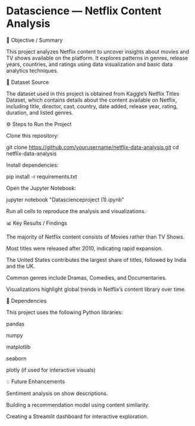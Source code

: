 # Datascience — Netflix Content Analysis
🎯 Objective / Summary

This project analyzes Netflix content to uncover insights about movies and TV shows available on the platform. It explores patterns in genres, release years, countries, and ratings using data visualization and basic data analytics techniques.

📂 Dataset Source

The dataset used in this project is obtained from Kaggle’s Netflix Titles Dataset, which contains details about the content available on Netflix, including title, director, cast, country, date added, release year, rating, duration, and listed genres.

⚙️ Steps to Run the Project

Clone this repository:

git clone https://github.com/yourusername/netflix-data-analysis.git
cd netflix-data-analysis


Install dependencies:

pip install -r requirements.txt


Open the Jupyter Notebook:

jupyter notebook "Datascienceproject (1).ipynb"


Run all cells to reproduce the analysis and visualizations.

📊 Key Results / Findings

The majority of Netflix content consists of Movies rather than TV Shows.

Most titles were released after 2010, indicating rapid expansion.

The United States contributes the largest share of titles, followed by India and the UK.

Common genres include Dramas, Comedies, and Documentaries.

Visualizations highlight global trends in Netflix’s content library over time.

🧩 Dependencies

This project uses the following Python libraries:

pandas

numpy

matplotlib

seaborn

plotly (if used for interactive visuals)

💡 Future Enhancements

Sentiment analysis on show descriptions.

Building a recommendation model using content similarity.

Creating a Streamlit dashboard for interactive exploration.
